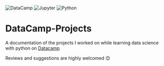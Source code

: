 ![DataCamp](https://img.shields.io/badge/Datacamp-05192D?style=for-the-badge&logo=datacamp&logoColor=65FF8F)
![Jupyter](https://img.shields.io/badge/Jupyter-F37626.svg?style=for-the-badge&logo=Jupyter&logoColor=white)
![Python](https://img.shields.io/badge/python-3670A0?style=for-the-badge&logo=python&logoColor=ffdd54)
# DataCamp-Projects
A documentation of the projects I worked on while learning data science with python on [Datacamp](https://www.datacamp.com)

Reviews and suggestions are highly welcomed :blush:
